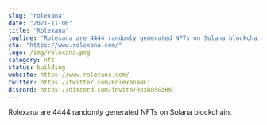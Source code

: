 ```yaml
---
slug: "rolexana"
date: "2021-11-06"
title: "Rolexana"
logline: "Rolexana are 4444 randomly generated NFTs on Solana blockchain."
cta: "https://www.rolexana.com/"
logo: /img/rolexana.png
category: nft
status: building
website: https://www.rolexana.com/
twitter: https://twitter.com/RolexanaNFT
discord: https://discord.com/invite/BnxD8SGzB6
---
```


Rolexana are 4444 randomly generated NFTs on Solana blockchain.
